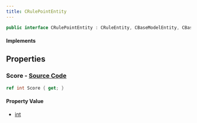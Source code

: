 ```yaml
---
title: CRulePointEntity
---
```


```csharp
public interface CRulePointEntity : CRuleEntity, CBaseModelEntity, CBaseEntity, CEntityInstance, ISchemaClass<CEntityInstance>, ISchemaClass<CBaseEntity>, ISchemaClass<CBaseModelEntity>, ISchemaClass<CRuleEntity>, ISchemaClass<CRulePointEntity>, ISchemaField, ISchemaClass, INativeHandle
```

#### Implements

## Properties

### **Score** - [Source Code](https://github.com/swiftly-solution/swiftlys2/blob/main/managed/src/SwiftlyS2.Generated/Schemas/Interfaces/CRulePointEntity.cs#L16)

```csharp
ref int Score { get; }
```

#### Property Value

- [int](https://learn.microsoft.com/dotnet/api/system.int32)

